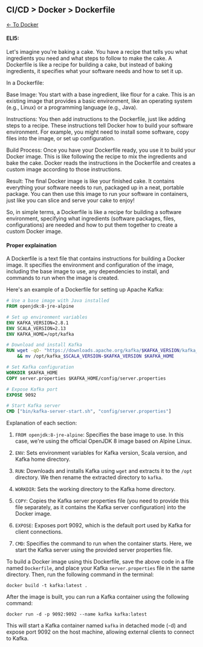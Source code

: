 ## CI/CD > Docker > Dockerfile

[<- To Docker](./index.md)

#### ELI5:
Let's imagine you're baking a cake. You have a recipe that tells you what ingredients you need and what steps to follow to make the cake. A Dockerfile is like a recipe for building a cake, but instead of baking ingredients, it specifies what your software needs and how to set it up.

In a Dockerfile:

Base Image: You start with a base ingredient, like flour for a cake. This is an existing image that provides a basic environment, like an operating system (e.g., Linux) or a programming language (e.g., Java).

Instructions: You then add instructions to the Dockerfile, just like adding steps to a recipe. These instructions tell Docker how to build your software environment. For example, you might need to install some software, copy files into the image, or set up configuration.

Build Process: Once you have your Dockerfile ready, you use it to build your Docker image. This is like following the recipe to mix the ingredients and bake the cake. Docker reads the instructions in the Dockerfile and creates a custom image according to those instructions.

Result: The final Docker image is like your finished cake. It contains everything your software needs to run, packaged up in a neat, portable package. You can then use this image to run your software in containers, just like you can slice and serve your cake to enjoy!

So, in simple terms, a Dockerfile is like a recipe for building a software environment, specifying what ingredients (software packages, files, configurations) are needed and how to put them together to create a custom Docker image.

#### Proper explaination

A Dockerfile is a text file that contains instructions for building a Docker image. It specifies the environment and configuration of the image, including the base image to use, any dependencies to install, and commands to run when the image is created.

Here's an example of a Dockerfile for setting up Apache Kafka:

```Dockerfile
# Use a base image with Java installed
FROM openjdk:8-jre-alpine

# Set up environment variables
ENV KAFKA_VERSION=2.8.1
ENV SCALA_VERSION=2.13
ENV KAFKA_HOME=/opt/kafka

# Download and install Kafka
RUN wget -qO- "https://downloads.apache.org/kafka/$KAFKA_VERSION/kafka_$SCALA_VERSION-$KAFKA_VERSION.tgz" | tar -xzf - -C /opt \
    && mv /opt/kafka_$SCALA_VERSION-$KAFKA_VERSION $KAFKA_HOME

# Set Kafka configuration
WORKDIR $KAFKA_HOME
COPY server.properties $KAFKA_HOME/config/server.properties

# Expose Kafka port
EXPOSE 9092

# Start Kafka server
CMD ["bin/kafka-server-start.sh", "config/server.properties"]
```

Explanation of each section:

1. `FROM openjdk:8-jre-alpine`: Specifies the base image to use. In this case, we're using the official OpenJDK 8 image based on Alpine Linux.

2. `ENV`: Sets environment variables for Kafka version, Scala version, and Kafka home directory.

3. `RUN`: Downloads and installs Kafka using `wget` and extracts it to the `/opt` directory. We then rename the extracted directory to `kafka`.

4. `WORKDIR`: Sets the working directory to the Kafka home directory.

5. `COPY`: Copies the Kafka server properties file (you need to provide this file separately, as it contains the Kafka server configuration) into the Docker image.

6. `EXPOSE`: Exposes port 9092, which is the default port used by Kafka for client connections.

7. `CMD`: Specifies the command to run when the container starts. Here, we start the Kafka server using the provided server properties file.

To build a Docker image using this Dockerfile, save the above code in a file named `Dockerfile`, and place your Kafka `server.properties` file in the same directory. Then, run the following command in the terminal:

```
docker build -t kafka:latest .
```

After the image is built, you can run a Kafka container using the following command:

```
docker run -d -p 9092:9092 --name kafka kafka:latest
```

This will start a Kafka container named `kafka` in detached mode (-d) and expose port 9092 on the host machine, allowing external clients to connect to Kafka.
